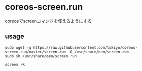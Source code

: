 # coreos-screen.run
coreosでscreenコマンドを使えるようにする

## usage

```
sudo wget -q https://raw.githubusercontent.com/tukiyo/coreos-screen.run/master/screen.run -O /usr/share/oem/screen.run
sudo sh /usr/share/oem/screen.run
```

```
screen -R
```

